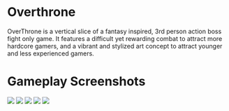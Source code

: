 # Overthrone
OverThrone is a vertical slice of a fantasy inspired, 3rd person action boss fight only game. It features a difficult yet rewarding combat to attract more hardcore gamers, and a vibrant and stylized art concept to attract younger and less experienced gamers.

# Gameplay Screenshots
![](https://github.com/overthrone-studios/Mythological-Boss/blob/master/Gameplay%20Screenshots/Gameplay%20Screenshot%203.png)
![](https://github.com/overthrone-studios/Mythological-Boss/blob/master/Gameplay%20Screenshots/Gameplay%20Screenshot%206.png)
![](https://github.com/overthrone-studios/Mythological-Boss/blob/master/Gameplay%20Screenshots/Gameplay%20Screenshot%204.png)
![](https://github.com/overthrone-studios/Mythological-Boss/blob/master/Gameplay%20Screenshots/Gameplay%20Screenshot%205.png)
![](https://github.com/overthrone-studios/Mythological-Boss/blob/master/Gameplay%20Screenshots/Gameplay%20Screenshot%202.png)
